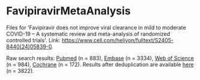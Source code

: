 # FavipiravirMetaAnalysis
Files for 'Favipiravir does not improve viral clearance in mild to moderate COVID-19 – A systematic review and meta-analysis of randomized controlled trials'. Link: <https://www.cell.com/heliyon/fulltext/S2405-8440(24)05839-0>.

Raw search results: [Pubmed](https://github.com/tamas-ferenci/FavipiravirMetaAnalysis/blob/main/Pubmed.ris) (n = 883), [Embase](https://github.com/tamas-ferenci/FavipiravirMetaAnalysis/blob/main/Embase.ris) (n = 3334), [Web of Science](https://github.com/tamas-ferenci/FavipiravirMetaAnalysis/blob/main/WoS.ris) (n = 984), [Cochrane](https://github.com/tamas-ferenci/FavipiravirMetaAnalysis/blob/main/Cochrane.ris) (n = 172). Results after deduplication are available [here](https://github.com/tamas-ferenci/FavipiravirMetaAnalysis/blob/main/articles3822.csv) (n = 3822).
